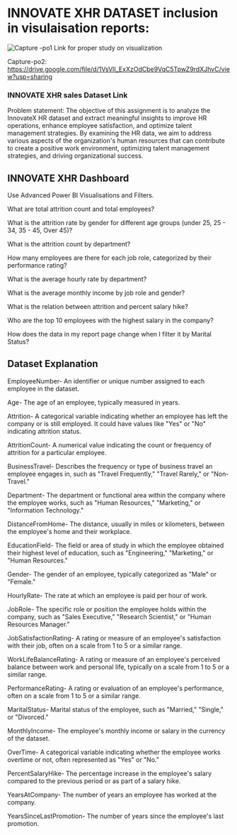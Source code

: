 
# INNOVATE XHR DATASET  inclusion in visulaisation reports:

![Capture -po1](https://github.com/user-attachments/assets/82d6350e-9906-4404-ae2c-34439036c45b)
Link for proper study on visualization

Capture-po2:  https://drive.google.com/file/d/1VsVlI_ExXzOdCbe9VqC5TpwZ9rdXJhvC/view?usp=sharing 

### INNOVATE XHR  sales Dataset Link

Problem statement:
The objective of this assignment is to analyze the InnovateX HR dataset and extract meaningful insights to improve HR operations, enhance employee satisfaction, and optimize talent management strategies. By examining the HR data, we aim to address various aspects of the organization's human resources that can contribute to create a positive work environment, optimizing talent management strategies, and driving organizational success.

## INNOVATE XHR Dashboard  

Use Advanced Power BI Visualisations and Filters.

What are total attrition count and total employees?

What is the attrition rate by gender for different age groups (under 25, 25 - 34, 35 - 45, Over 45)?

What is the attrition count by department?

How many employees are there for each job role, categorized by their performance rating?

What is the average hourly rate by department?

What is the average monthly income by job role and gender?

What is the relation between attrition and percent salary hike?

Who are the top 10 employees with the highest salary in the company?

How does the data in my report page change when I filter it by Marital Status?

## Dataset Explanation

EmployeeNumber- An identifier or unique number assigned to each employee in the dataset.

Age- The age of an employee, typically measured in years.

Attrition- A categorical variable indicating whether an employee has left the company or is still employed. It could have values like "Yes" or "No" indicating attrition status.

AttritionCount- A numerical value indicating the count or frequency of attrition for a particular employee.

BusinessTravel- Describes the frequency or type of business travel an employee engages in, such as "Travel Frequently," "Travel Rarely," or "Non-Travel."

Department- The department or functional area within the company where the employee works, such as "Human Resources," "Marketing," or "Information Technology."

DistanceFromHome- The distance, usually in miles or kilometers, between the employee's home and their workplace.

EducationField- The field or area of study in which the employee obtained their highest level of education, such as "Engineering," "Marketing," or "Human Resources."

Gender- The gender of an employee, typically categorized as "Male" or "Female."

HourlyRate- The rate at which an employee is paid per hour of work.

JobRole- The specific role or position the employee holds within the company, such as "Sales Executive," "Research Scientist," or "Human Resources Manager."

JobSatisfactionRating- A rating or measure of an employee's satisfaction with their job, often on a scale from 1 to 5 or a similar range.

WorkLifeBalanceRating- A rating or measure of an employee's perceived balance between work and personal life, typically on a scale from 1 to 5 or a similar range.

PerformanceRating- A rating or evaluation of an employee's performance, often on a scale from 1 to 5 or a similar range.

MaritalStatus- Marital status of the employee, such as "Married," "Single," or "Divorced."

MonthlyIncome- The employee's monthly income or salary in the currency of the dataset.

OverTime- A categorical variable indicating whether the employee works overtime or not, often represented as "Yes" or "No."

PercentSalaryHike- The percentage increase in the employee's salary compared to the previous period or as part of a salary hike.

YearsAtCompany- The number of years an employee has worked at the company.

YearsSinceLastPromotion- The number of years since the employee's last promotion.


















